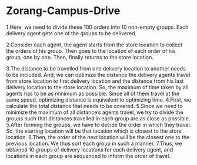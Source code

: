 # Zorang-Campus-Drive

1.Here, we need to divide these 100 orders into 10 non-empty groups. Each delivery agent gets one of the groups to be delivered. 

2.Consider each agent, the agent starts from the store location to collect the orders of his group. Then goes to the location of each order of his group, one by one. Then, finally returns to the store location.

3.The distance to be travelled from one delivery location to another needs to be included. And, we can optimize the distance the delivery agents travel from store location to first delivery location and the distance from his last delivery location to the store location. So, the maximum of time taken by all agents has to be as minimum as possible. Since all of them travel at the same speed, optimizing distance is equivalent to optimizing time. 
4.First, we calculate the total distance that needs to be covered. 
5.Since we need to minimize the maximum of all distance’s agents travel, we try to divide the groups such that distances travelled in each group are as close as possible. 
5.After forming the groups, we have to decide the order in which they travel. So, the starting location will be that location which is closest to the store location. 
6.Then, the order of the next location will be the closest one to the previous location. We thus sort each group in such a manner.
7.Thus, we obtained 10 groups of delivery locations for each delivery agent, and locations in each group are sequenced to inform the order of travel.


